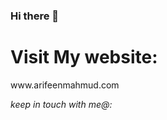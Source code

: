 ### Hi there 👋

<h1>Visit My website:</h1> www.arifeenmahmud.com

<i>keep in touch with me@:</i> 
<a class="facebook" href="https://www.facebook.com/arifeenmahmud" target="_blank"></a>

<!--
**Arifeenmahmud/arifeenmahmud** is a ✨ _special_ ✨ repository because its `README.md` (this file) appears on your GitHub profile.

Here are some ideas to get you started:

- 🔭 I’m currently working on ...
- 🌱 I’m currently learning ...
- 👯 I’m looking to collaborate on ...
- 🤔 I’m looking for help with ...
- 💬 Ask me about ...
- 📫 How to reach me: ...
- 😄 Pronouns: ...
- ⚡ Fun fact: ...
-->
